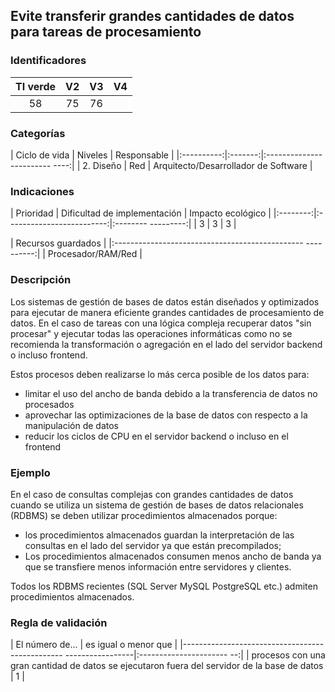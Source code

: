 ## Evite transferir grandes cantidades de datos para tareas de procesamiento

 ### Identificadores

 | TI verde | V2 | V3 | V4 |
 |:-------:|:---:|:---:|:----:|
 | 58 | 75 | 76 | |

 ### Categorías

 | Ciclo de vida | Niveles | Responsable |
 |:----------:|:-------:|:------------------------ ----:|
 | 2. Diseño | Red | Arquitecto/Desarrollador de Software |

 ### Indicaciones

 | Prioridad | Dificultad de implementación | Impacto ecológico |
 |:--------:|:-------------------------:|:-------- ---------:|
 | 3 | 3 | 3 |

 | Recursos guardados |
 |:----------------------------------------------- ----------:|
 | Procesador/RAM/Red |

 ### Descripción

Los sistemas de gestión de bases de datos están diseñados y optimizados para ejecutar de manera eficiente grandes cantidades de procesamiento de datos.
 En el caso de tareas con una lógica compleja recuperar datos "sin procesar" y ejecutar todas las operaciones informáticas como
 no se recomienda la transformación o agregación en el lado del servidor backend o incluso frontend.

 Estos procesos deben realizarse lo más cerca posible de los datos para:

 - limitar el uso del ancho de banda debido a la transferencia de datos no procesados
 - aprovechar las optimizaciones de la base de datos con respecto a la manipulación de datos
 - reducir los ciclos de CPU en el servidor backend o incluso en el frontend

 ### Ejemplo

 En el caso de consultas complejas con grandes cantidades de datos cuando se utiliza un sistema de gestión de bases de datos relacionales (RDBMS)
 se deben utilizar procedimientos almacenados porque:

 - los procedimientos almacenados guardan la interpretación de las consultas en el lado del servidor ya que están precompilados;
 - Los procedimientos almacenados consumen menos ancho de banda ya que se transfiere menos información entre servidores y clientes.

Todos los RDBMS recientes (SQL Server MySQL PostgreSQL etc.) admiten procedimientos almacenados.

 ### Regla de validación

 | El número de... | es igual o menor que |
 |------------------------------------------------ -----------------|:---------------------- --:|
 | procesos con una gran cantidad de datos se ejecutaron fuera del servidor de la base de datos | 1 |
